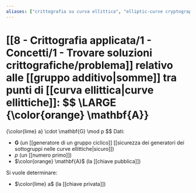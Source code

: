 ```yaml
---
aliases: ["crittografia su curva ellittica", "elliptic-curve cryptography"]
---
```


[[8 - Crittografia applicata/1 - Concetti/1 - Trovare soluzioni crittografiche/problema]] relativo alle [[gruppo additivo|somme]] tra punti di [[curva ellittica|curve ellittiche]]:
$$
\LARGE 
{\color{orange} \mathbf{A}}
=
{\color{lime} a} \cdot \mathbf{G} \mod p
$$
Dati:
- $\mathbf{G}$ (un [[generatore di un gruppo ciclico]] [[sicurezza dei generatori dei sottogruppi nelle curve ellittiche|sicuro]])
- $p$ (un [[numero primo]])
- $\color{orange} \mathbf{A}$ (la [[chiave pubblica]])

Si vuole determinare:
- $\color{lime} a$ (la [[chiave privata]])
